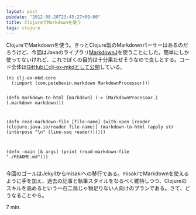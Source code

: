 ```yaml
---
layout: post
pubdate: "2012-08-20T23:45:27+09:00"
title: ClojureでMarkdownを使う
tags: clojure
---
```

ClojureでMarkdownを使う。きっとClojure製のMarkdownパーサーはあるのだろうけど、今回はJavaのライブラリ[MarkdownJ](http://code.google.com/p/markdownj/)を使うことにした。簡単にしか使ってないけれど、これでぼくの目的は十分果たせそうなので良しとする。コード全体は[GitHubにclj-ex-mkdとして公開](https://github.com/bouzuya/clj-ex-mkd)している。

<div><script src="https://gist.github.com/3404829.js?file=core.clj"></script><noscript><pre><code>(ns clj-ex-mkd.core
  (:import (com.petebevin.markdown MarkdownProcessor)))

(defn markdown-to-html
  [markdown]
  (-&gt;
    (MarkdownProcessor.)
    (.markdown markdown)))

(defn read-markdown-file
  [file-name]
  (with-open [reader (clojure.java.io/reader file-name)]
    (markdown-to-html (apply str (interpose &quot;\n&quot; (line-seq reader))))))

(defn -main
  [&amp; args]
  (print (read-markdown-file &quot;./README.md&quot;)))</code></pre></noscript></div>

今回のゴールはJekyllからmisakiへの移行である。misakiでMarkdownを使えるように手を加え、過去の記事と執筆スタイルをなるべく維持しつつ、Clojureのスキルを高めるという一石二鳥じゃ物足りない人向けのプランである。さて、どうなることやら。

7 min.
